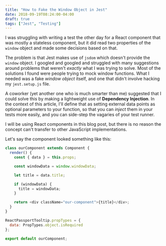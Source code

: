 ```yaml
---
title: "How to Fake the Window Object in Jest"
date: 2018-09-19T08:24:00-04:00
draft: true
tags: ["Jest", "Testing"]
---
```


I was struggling with writing a test the other day for a React component that was mostly a stateless component, but it did read two properties of the `window` object and made some decisions based on that.

The problem is that Jest makes use of `jsdom` which doesn't provide the `window` object. I googled and googled and struggled with many suggestions around problems that weren't _exactly_ what I was trying to solve. Most of the solutions I found were people trying to mock window functions. What I needed was a fake _window object_ itself, and one that didn't involve hacking my `jest.setup.js` file.

A coworker (yet another one who is much smarter than me) suggested that I could solve this by making a lightweight use of **Dependency Injection**. In the context of this article, I'll define that as setting external data points as optional parameters to your function, so that you can _inject_ them in your tests more easily, and you can side-step the vagaries of your test runner.

I will be using React components in this blog post, but there is no reason the concept can't transfer to other JavaScript implementations.

Let's say the component looked something like this:

```javascript
class ourComponent extends Component {
  render() {
    const { data } = this.props;

    const windowData = window.windowData;

    let title = data.title;

    if (windowData) {
      title = windowData;
    }

    return <div className="our-component">{title}</div>;
  }
}

ReactPassportTooltip.propTypes = {
  data: PropTypes.object.isRequired
};

export default ourComponent;
```
